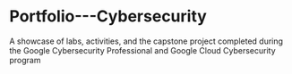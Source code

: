 # Portfolio---Cybersecurity
A showcase of labs, activities, and the capstone project completed during the Google Cybersecurity  Professional and Google Cloud Cybersecurity program
